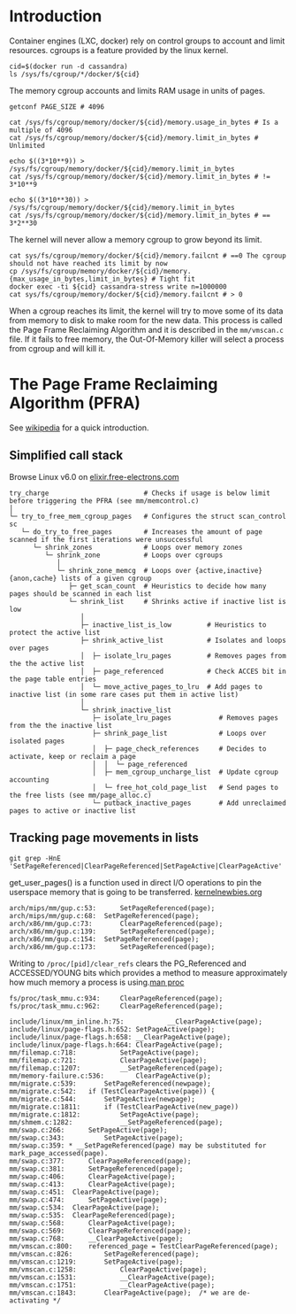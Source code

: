 # Introduction

Container engines (LXC, docker) rely on control groups to account and limit resources.
cgroups is a feature provided by the linux kernel.

```
cid=$(docker run -d cassandra)
ls /sys/fs/cgroup/*/docker/${cid}
```

The memory cgroup accounts and limits RAM usage in units of pages.

```
getconf PAGE_SIZE # 4096

cat /sys/fs/cgroup/memory/docker/${cid}/memory.usage_in_bytes # Is a multiple of 4096
cat /sys/fs/cgroup/memory/docker/${cid}/memory.limit_in_bytes # Unlimited

echo $((3*10**9)) > /sys/fs/cgroup/memory/docker/${cid}/memory.limit_in_bytes
cat /sys/fs/cgroup/memory/docker/${cid}/memory.limit_in_bytes # != 3*10**9

echo $((3*10**30)) > /sys/fs/cgroup/memory/docker/${cid}/memory.limit_in_bytes
cat /sys/fs/cgroup/memory/docker/${cid}/memory.limit_in_bytes # == 3*2**30
```

The kernel will never allow a memory cgroup to grow beyond its limit.

```
cat sys/fs/cgroup/memory/docker/${cid}/memory.failcnt # ==0 The cgroup should not have reached its limit by now
cp /sys/fs/cgroup/memory/docker/${cid}/memory.{max_usage_in_bytes,limit_in_bytes} # Tight fit
docker exec -ti ${cid} cassandra-stress write n=1000000
cat sys/fs/cgroup/memory/docker/${cid}/memory.failcnt # > 0
```

When a cgroup reaches its limit, the kernel will try to move some of its data from memory to disk to make room for the new data.
This process is called the Page Frame Reclaiming Algorithm and it is described in the `mm/vmscan.c` file.
If it fails to free memory, the Out-Of-Memory killer will select a process from cgroup and will kill it.

# The Page Frame Reclaiming Algorithm (PFRA)

See [wikipedia](https://en.wikipedia.org/wiki/Page_replacement_algorithm "Page replacement algorithm") for a quick introduction.

## Simplified call stack

Browse Linux v6.0 on [elixir.free-electrons.com](https://elixir.free-electrons.com/linux/v4.6/source "Linux source code indexer and cross-referencer")

```
try_charge                        # Checks if usage is below limit before triggering the PFRA (see mm/memcontrol.c)
│
└─ try_to_free_mem_cgroup_pages   # Configures the struct scan_control sc
   └─ do_try_to_free_pages        # Increases the amount of page scanned if the first iterations were unsuccessful
      └─ shrink_zones             # Loops over memory zones
         └─ shrink_zone           # Loops over cgroups
            │
            └─ shrink_zone_memcg  # Loops over {active,inactive}{anon,cache} lists of a given cgroup
               ├─ get_scan_count  # Heuristics to decide how many pages should be scanned in each list
               └─ shrink_list     # Shrinks active if inactive list is low
                  │
                  ├─ inactive_list_is_low         # Heuristics to protect the active list
                  ├─ shrink_active_list           # Isolates and loops over pages
                  │  ├─ isolate_lru_pages         # Removes pages from the the active list
                  │  ├─ page_referenced           # Check ACCES bit in the page table entries
                  │  └─ move_active_pages_to_lru  # Add pages to inactive list (in some rare cases put them in active list)
                  │
                  └─ shrink_inactive_list
                     ├─ isolate_lru_pages            # Removes pages from the the inactive list
                     ├─ shrink_page_list             # Loops over isolated pages
                     │  ├─ page_check_references     # Decides to activate, keep or reclaim a page
                     │  │  └─ page_referenced
                     │  ├─ mem_cgroup_uncharge_list  # Update cgroup accounting
                     │  └─ free_hot_cold_page_list   # Send pages to the free lists (see mm/page_alloc.c)
                     └─ putback_inactive_pages       # Add unreclaimed pages to active or inactive list
```

## Tracking page movements in lists

`git grep -HnE 'SetPageReferenced|ClearPageReferenced|SetPageActive|ClearPageActive'`

get_user_pages() is a function used in direct I/O operations to pin the userspace memory that is going to be transferred. [kernelnewbies.org](https://kernelnewbies.org/Linux_2_6_27 "Lockless get_user_pages_fast()")
```
arch/mips/mm/gup.c:53:		SetPageReferenced(page);
arch/mips/mm/gup.c:68:	SetPageReferenced(page);
arch/x86/mm/gup.c:73:		ClearPageReferenced(page);
arch/x86/mm/gup.c:139:		SetPageReferenced(page);
arch/x86/mm/gup.c:154:	SetPageReferenced(page);
arch/x86/mm/gup.c:173:		SetPageReferenced(page);
```

Writing to `/proc/[pid]/clear_refs` clears the PG_Referenced and ACCESSED/YOUNG bits which provides a method to measure approximately how much memory a process is using.[man proc](http://man7.org/linux/man-pages/man5/proc.5.html "/proc/[pid]/clear_refs")
```
fs/proc/task_mmu.c:934:		ClearPageReferenced(page);
fs/proc/task_mmu.c:962:		ClearPageReferenced(page);
```

```
include/linux/mm_inline.h:75:			__ClearPageActive(page);
include/linux/page-flags.h:652:	SetPageActive(page);
include/linux/page-flags.h:658:	__ClearPageActive(page);
include/linux/page-flags.h:664:	ClearPageActive(page);
mm/filemap.c:718:			SetPageActive(page);
mm/filemap.c:721:			ClearPageActive(page);
mm/filemap.c:1207:			__SetPageReferenced(page);
mm/memory-failure.c:536:		ClearPageActive(p);
mm/migrate.c:539:		SetPageReferenced(newpage);
mm/migrate.c:542:	if (TestClearPageActive(page)) {
mm/migrate.c:544:		SetPageActive(newpage);
mm/migrate.c:1811:		if (TestClearPageActive(new_page))
mm/migrate.c:1812:			SetPageActive(page);
mm/shmem.c:1282:			__SetPageReferenced(page);
mm/swap.c:266:		SetPageActive(page);
mm/swap.c:343:			SetPageActive(page);
mm/swap.c:359: * __SetPageReferenced(page) may be substituted for mark_page_accessed(page).
mm/swap.c:377:		ClearPageReferenced(page);
mm/swap.c:381:		SetPageReferenced(page);
mm/swap.c:406:		ClearPageActive(page);
mm/swap.c:413:		ClearPageActive(page);
mm/swap.c:451:	ClearPageActive(page);
mm/swap.c:474:		SetPageActive(page);
mm/swap.c:534:	ClearPageActive(page);
mm/swap.c:535:	ClearPageReferenced(page);
mm/swap.c:568:		ClearPageActive(page);
mm/swap.c:569:		ClearPageReferenced(page);
mm/swap.c:768:		__ClearPageActive(page);
mm/vmscan.c:800:	referenced_page = TestClearPageReferenced(page);
mm/vmscan.c:826:		SetPageReferenced(page);
mm/vmscan.c:1219:		SetPageActive(page);
mm/vmscan.c:1258:			ClearPageActive(page);
mm/vmscan.c:1531:			__ClearPageActive(page);
mm/vmscan.c:1751:			__ClearPageActive(page);
mm/vmscan.c:1843:		ClearPageActive(page);	/* we are de-activating */
```
